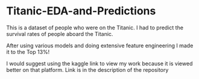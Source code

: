 # Titanic-EDA-and-Predictions

This is a dataset of people who were on the Titanic. 
I had to predict the survival rates of people aboard the Titanic. 

After using various models and doing extensive feature engineering I made it to the Top 13%!

I would suggest using the kaggle link to view my work because it is viewed better on that platform.
Link is in the description of the repository
